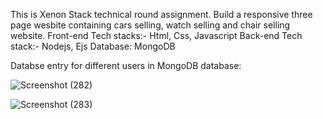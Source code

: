 This is Xenon Stack technical round assignment. Build a responsive three page wesbite containing cars selling, watch selling and chair selling website. 
Front-end Tech stacks:- Html, Css, Javascript
Back-end Tech stack:- Nodejs,  Ejs
Database: MongoDB


Databse entry for different users in MongoDB database:


![Screenshot (282)](https://github.com/Vkpro55/xenon-final/assets/83464767/c8ecbc1b-084b-404f-87ae-9437d3fb7468)

![Screenshot (283)](https://github.com/Vkpro55/xenon-final/assets/83464767/a99c31dd-f0e6-49cb-ad74-dab08f0ebcc7)


